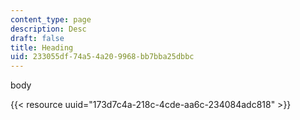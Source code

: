 ```yaml
---
content_type: page
description: Desc
draft: false
title: Heading
uid: 233055df-74a5-4a20-9968-bb7bba25dbbc
---
```

body

{{< resource uuid="173d7c4a-218c-4cde-aa6c-234084adc818" >}}